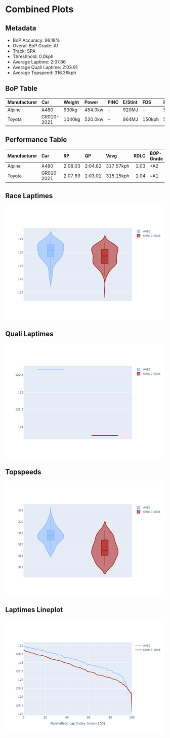 # Combined Plots

## Metadata

- BoP Accuracy: 96.18%
- Overall BoP Grade: A1
- Track: SPA
- Threshhold: 0.0kph
- Average Laptime: 2:07.86
- Average Quali Laptime: 2:03.91
- Average Topspeed: 316.36kph

## BoP Table
| Manufacturer   | Car        | Weight   | Power   | PINC   | E/Stint   | FDS    | RDP    | QDP     | TDP    |
|:---------------|:-----------|:---------|:--------|:-------|:----------|:-------|:-------|:--------|:-------|
| Alpine         | A480       | 930kg    | 454.0kw | -      | 920MJ     | -      | 52.47% | 100.00% | 52.94% |
| Toyota         | GR010-2021 | 1040kg   | 520.0kw | -      | 964MJ     | 150kph | 53.87% | 33.33%  | 40.30% |

## Performance Table
| Manufacturer   | Car        | RP      | QP      | Vavg      |   RDLC | BOP-Grade   | Match   |
|:---------------|:-----------|:--------|:--------|:----------|-------:|:------------|:--------|
| Alpine         | A480       | 2:08.03 | 2:04.82 | 317.57kph |   1.03 | +A2         | 92.94%  |
| Toyota         | GR010-2021 | 2:07.69 | 2:03.01 | 315.15kph |   1.04 | ~A1         | 99.43%  |

## Race Laptimes
![Race Laptimes](images/race_violin.png)

## Quali Laptimes
![Quali Laptimes](images/quali_violin.png)

## Topspeeds
![Topspeeds](images/topspeed_violin.png)

## Laptimes Lineplot
![Laptimes Lineplot](images/laptime_line.png)

